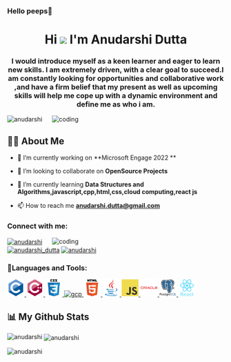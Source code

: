 ### Hello peeps👀 
<h1 align="center">Hi <img src="https://raw.githubusercontent.com/MartinHeinz/MartinHeinz/master/wave.gif" width="30px"> I'm Anudarshi Dutta</h1>
<h3 align="center">I would introduce myself as a keen learner and eager to learn new skills. I am extremely driven, with a clear goal to succeed.I am constantly looking for opportunities and collaborative work ,and have a firm belief that my present as well as upcoming skills will help me cope up with a dynamic environment and define me as who i am.</h3>
<img align="right" alt="coding" width="400" src="https://miro.medium.com/max/1400/0*K2WLMTExLyida7OR.gif">
<p align="left"> <img src="https://komarev.com/ghpvc/?username=anudarshi&label=Profile%20views&color=0e75b6&style=flat" alt="anudarshi" /> </p>

## 🙋‍♂️ About Me

- 🔭 I’m currently working on **Microsoft Engage 2022 **



- 👯 I’m looking to collaborate on **OpenSource Projects**
- 🌱 I’m currently learning **Data Structures and Algorithms,javascript,cpp,html,css,cloud computing,react js**

- 📫 How to reach me **anudarshi.dutta@gmail.com**

<h3 align="left">Connect with me:</h3>
<img align="right" alt="coding" width="400" src="https://user-images.githubusercontent.com/89626174/166443897-08187d75-c35c-4219-bb57-4cf84fd5eb3d.gif">




<a href="https://www.leetcode.com/anudarshi" target="blank"><img align="center" src="https://raw.githubusercontent.com/rahuldkjain/github-profile-readme-generator/master/src/images/icons/Social/leet-code.svg" alt="anudarshi" height="30" width="40" /></a>
<a href="https://www.hackerearth.com/anudarshi_dutta" target="blank"><img align="center" src="https://raw.githubusercontent.com/rahuldkjain/github-profile-readme-generator/master/src/images/icons/Social/hackerearth.svg" alt="anudarshi_dutta" height="30" width="40" /></a>
<a href="https://auth.geeksforgeeks.org/user/anudarshi" target="blank"><img align="center" src="https://raw.githubusercontent.com/rahuldkjain/github-profile-readme-generator/master/src/images/icons/Social/geeks-for-geeks.svg" alt="anudarshi" height="30" width="40" /></a>
</p>

<h3 align="left"> 🚀Languages and Tools:</h3>
<p align="left"> <a href="https://www.cprogramming.com/" target="_blank" rel="noreferrer"> <img src="https://raw.githubusercontent.com/devicons/devicon/master/icons/c/c-original.svg" alt="c" width="40" height="40"/> </a> <a href="https://www.w3schools.com/cpp/" target="_blank" rel="noreferrer"> <img src="https://raw.githubusercontent.com/devicons/devicon/master/icons/cplusplus/cplusplus-original.svg" alt="cplusplus" width="40" height="40"/> </a> <a href="https://www.w3schools.com/css/" target="_blank" rel="noreferrer"> <img src="https://raw.githubusercontent.com/devicons/devicon/master/icons/css3/css3-original-wordmark.svg" alt="css3" width="40" height="40"/> </a> <a href="https://cloud.google.com" target="_blank" rel="noreferrer"> <img src="https://www.vectorlogo.zone/logos/google_cloud/google_cloud-icon.svg" alt="gcp" width="40" height="40"/> </a> <a href="https://www.w3.org/html/" target="_blank" rel="noreferrer"> <img src="https://raw.githubusercontent.com/devicons/devicon/master/icons/html5/html5-original-wordmark.svg" alt="html5" width="40" height="40"/> </a> <a href="https://www.java.com" target="_blank" rel="noreferrer"> <img src="https://raw.githubusercontent.com/devicons/devicon/master/icons/java/java-original.svg" alt="java" width="40" height="40"/> </a> <a href="https://developer.mozilla.org/en-US/docs/Web/JavaScript" target="_blank" rel="noreferrer"> <img src="https://raw.githubusercontent.com/devicons/devicon/master/icons/javascript/javascript-original.svg" alt="javascript" width="40" height="40"/> </a> <a href="https://www.oracle.com/" target="_blank" rel="noreferrer"> <img src="https://raw.githubusercontent.com/devicons/devicon/master/icons/oracle/oracle-original.svg" alt="oracle" width="40" height="40"/> </a> <a href="https://www.postgresql.org" target="_blank" rel="noreferrer"> <img src="https://raw.githubusercontent.com/devicons/devicon/master/icons/postgresql/postgresql-original-wordmark.svg" alt="postgresql" width="40" height="40"/> </a> <a href="https://reactjs.org/" target="_blank" rel="noreferrer"> <img src="https://raw.githubusercontent.com/devicons/devicon/master/icons/react/react-original-wordmark.svg" alt="react" width="40" height="40"/> </a> </p>

## 📊 My Github Stats

<p><img align="left" src="https://github-readme-stats.vercel.app/api/top-langs?username=anudarshi&show_icons=true&locale=en&layout=compactbg_color=0D1117&theme=react&hide_border=true&bg_color=0D1117" alt="anudarshi" /></p>

<p>&nbsp;<img align="center" src="https://github-readme-stats.vercel.app/api?username=anudarshi&show_icons=true&locale=en&theme=react&hide_border=true&bg_color=0D1117" alt="anudarshi" /></p>

<p><img align="center" src="https://github-readme-streak-stats.herokuapp.com/?user=anudarshi&&theme=react&hide_border=true&bg_color=0D1117" alt="anudarshi" /></p>

<a href="https://github.com/anudarshi/github-readme-activity-graph"><img alt="" src="https://activity-graph.herokuapp.com/graph?username=anudarshi&bg_color=0D1117&color=5BCDEC&line=5BCDEC&point=FFFFFF&hide_border=true&theme=react&hide_border=true&bg_color=0D1117" /></a>



